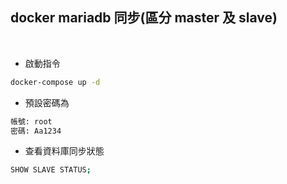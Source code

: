 ## docker mariadb 同步(區分 master 及 slave) 
&nbsp;
- 啟動指令

```sh
docker-compose up -d
```

- 預設密碼為

```sh
帳號: root
密碼: Aa1234
```
- 查看資料庫同步狀態

```sh
SHOW SLAVE STATUS; 
```



  


